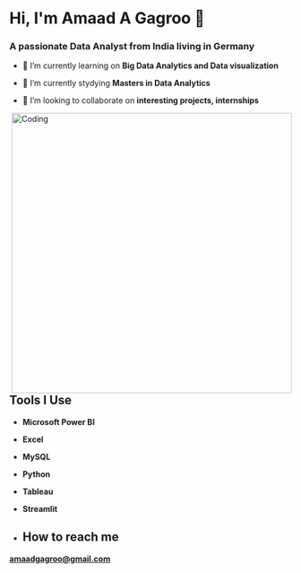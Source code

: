 
<h1 align="left">Hi, I'm Amaad A Gagroo 👋</h1>

<h3 align="left">A passionate Data Analyst from India living in Germany</h3>

- 🔭 I’m currently learning on **Big Data Analytics and Data visualization**

- 🌱 I’m currently stydying **Masters in Data Analytics**

- 👯 I’m looking to collaborate on **interesting projects, internships**

<img align ="right" alt="Coding" width="500" src="https://miro.medium.com/v2/resize:fit:1400/format:webp/1*ei_Ce5ZqUHkhF9N1oku3Hg.gif">

<h2 align="left">Tools I Use</h2>

- **Microsoft Power BI**

- **Excel**

- **MySQL**

- **Python**

- **Tableau**

- **Streamlit**

- <h2 align="left">How to reach me </h2>
**amaadgagroo@gmail.com**
